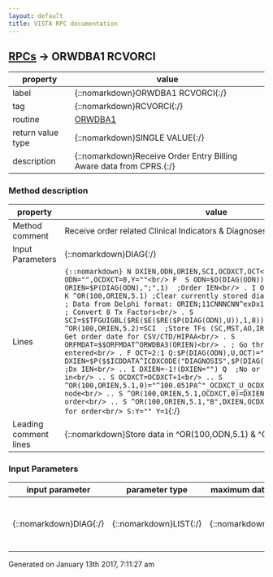 ```yaml
---
layout: default
title: VISTA RPC documentation
---
```




## [RPCs](TableOfContent.md) &#8594; ORWDBA1 RCVORCI 

 property | value 
--- | --- 
 label | {::nomarkdown}ORWDBA1 RCVORCI{:/}
 tag | {::nomarkdown}RCVORCI{:/}
 routine | [ORWDBA1](http://code.osehra.org/dox/Routine_ORWDBA1_source.html)
 return value type | {::nomarkdown}SINGLE VALUE{:/}
 description | {::nomarkdown}Receive Order Entry Billing Aware data from CPRS.{:/}


### Method description

 property | value 
 --- | --- 
 Method comment | Receive order related Clinical Indicators & Diagnoses from GUI
 Input Parameters | {::nomarkdown}DIAG{:/}
 Lines | ```{::nomarkdown} N DXIEN,ODN,ORIEN,SCI,OCDXCT,OCT<br/> S ODN="",OCDXCT=0,Y=""<br/> F  S ODN=$O(DIAG(ODN)) Q:ODN=""  D<br/> . S ORIEN=$P(DIAG(ODN),";",1)  ;Order IEN<br/> . I ORIEN'?1N.N S Y=0 Q<br/> . K ^OR(100,ORIEN,5.1) ;Clear currently stored diagnosis for rewrite<br/> . ; Data from Delphi format: ORIEN;11CNNNCNN^exDx1^exDx2^exDx3^exDx4<br/> . ; Convert 8 Tx Factors<br/> . S SCI=$$TFGUIGBL($RE($E($RE($P(DIAG(ODN),U)),1,8)))<br/> . S ^OR(100,ORIEN,5.2)=SCI  ;Store TFs (SC,MST,AO,IR,EC,HNC,CV,SHD)<br/> . ; Get order date for CSV/CTD/HIPAA<br/> . S ORFMDAT=$$ORFMDAT^ORWDBA3(ORIEN)<br/> . ; Go through the diagnoses entered<br/> . F OCT=2:1 Q:$P(DIAG(ODN),U,OCT)=""  D<br/> .. S DXIEN=$P($$ICDDATA^ICDXCODE("DIAGNOSIS",$P(DIAG(ODN),U,OCT),ORFMDAT),U,1)  ;Dx IEN<br/> .. I DXIEN=-1!(DXIEN="") Q  ;No or invalid code passed in<br/> .. S OCDXCT=OCDXCT+1<br/> .. S ^OR(100,ORIEN,5.1,0)="^100.051PA^"_OCDXCT_U_OCDXCT ;Set 5.1 zero node<br/> .. S ^OR(100,ORIEN,5.1,OCDXCT,0)=DXIEN  ;Store a diagnosis for order<br/> .. S ^OR(100,ORIEN,5.1,"B",DXIEN,OCDXCT)="" ;Index diagnosis for order<br/> S:Y="" Y=1```{:/}
 Leading comment lines | {::nomarkdown}Store data in ^OR(100,ODN,5.1) & ^OR(100,0DN,5.2){:/}

### Input Parameters

| input parameter | parameter type | maximum data length | required | description | 
| --- | --- | --- | --- | --- | 
| {::nomarkdown}DIAG{:/} | {::nomarkdown}LIST{:/} | {::nomarkdown}255{:/} | {::nomarkdown}true{:/} | {::nomarkdown}Array of Orders and Clinical Indicators returned from CPRS{:/} | 




 Generated on January 13th 2017, 7:11:27 am